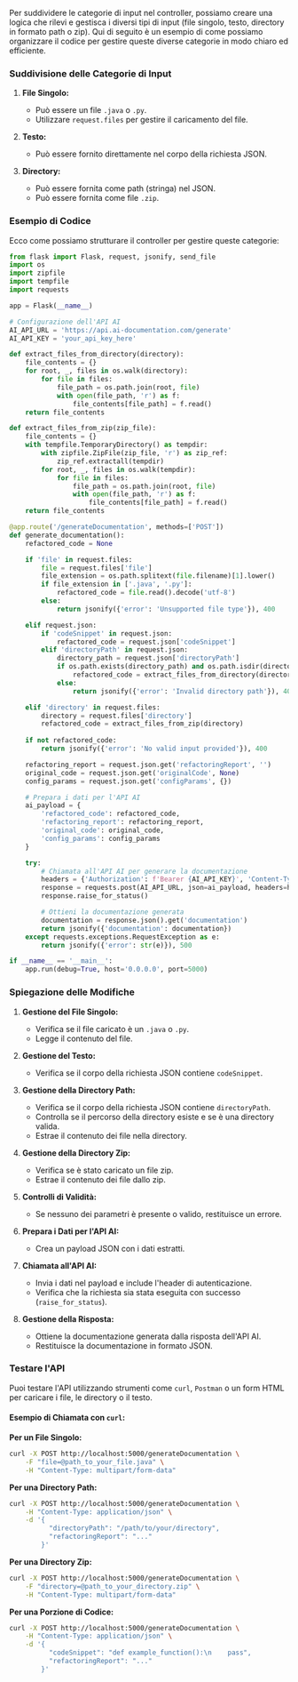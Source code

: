 Per suddividere le categorie di input nel controller, possiamo creare una logica che rilevi e gestisca i diversi tipi di input (file singolo, testo, directory in formato path o zip). Qui di seguito è un esempio di come possiamo organizzare il codice per gestire queste diverse categorie in modo chiaro ed efficiente.

### Suddivisione delle Categorie di Input

1. **File Singolo:**
   - Può essere un file `.java` o `.py`.
   - Utilizzare `request.files` per gestire il caricamento del file.

2. **Testo:**
   - Può essere fornito direttamente nel corpo della richiesta JSON.

3. **Directory:**
   - Può essere fornita come path (stringa) nel JSON.
   - Può essere fornita come file `.zip`.

### Esempio di Codice

Ecco come possiamo strutturare il controller per gestire queste categorie:

```python
from flask import Flask, request, jsonify, send_file
import os
import zipfile
import tempfile
import requests

app = Flask(__name__)

# Configurazione dell'API AI
AI_API_URL = 'https://api.ai-documentation.com/generate'
AI_API_KEY = 'your_api_key_here'

def extract_files_from_directory(directory):
    file_contents = {}
    for root, _, files in os.walk(directory):
        for file in files:
            file_path = os.path.join(root, file)
            with open(file_path, 'r') as f:
                file_contents[file_path] = f.read()
    return file_contents

def extract_files_from_zip(zip_file):
    file_contents = {}
    with tempfile.TemporaryDirectory() as tempdir:
        with zipfile.ZipFile(zip_file, 'r') as zip_ref:
            zip_ref.extractall(tempdir)
        for root, _, files in os.walk(tempdir):
            for file in files:
                file_path = os.path.join(root, file)
                with open(file_path, 'r') as f:
                    file_contents[file_path] = f.read()
    return file_contents

@app.route('/generateDocumentation', methods=['POST'])
def generate_documentation():
    refactored_code = None

    if 'file' in request.files:
        file = request.files['file']
        file_extension = os.path.splitext(file.filename)[1].lower()
        if file_extension in ['.java', '.py']:
            refactored_code = file.read().decode('utf-8')
        else:
            return jsonify({'error': 'Unsupported file type'}), 400

    elif request.json:
        if 'codeSnippet' in request.json:
            refactored_code = request.json['codeSnippet']
        elif 'directoryPath' in request.json:
            directory_path = request.json['directoryPath']
            if os.path.exists(directory_path) and os.path.isdir(directory_path):
                refactored_code = extract_files_from_directory(directory_path)
            else:
                return jsonify({'error': 'Invalid directory path'}), 400

    elif 'directory' in request.files:
        directory = request.files['directory']
        refactored_code = extract_files_from_zip(directory)
    
    if not refactored_code:
        return jsonify({'error': 'No valid input provided'}), 400

    refactoring_report = request.json.get('refactoringReport', '')
    original_code = request.json.get('originalCode', None)
    config_params = request.json.get('configParams', {})

    # Prepara i dati per l'API AI
    ai_payload = {
        'refactored_code': refactored_code,
        'refactoring_report': refactoring_report,
        'original_code': original_code,
        'config_params': config_params
    }

    try:
        # Chiamata all'API AI per generare la documentazione
        headers = {'Authorization': f'Bearer {AI_API_KEY}', 'Content-Type': 'application/json'}
        response = requests.post(AI_API_URL, json=ai_payload, headers=headers)
        response.raise_for_status()

        # Ottieni la documentazione generata
        documentation = response.json().get('documentation')
        return jsonify({'documentation': documentation})
    except requests.exceptions.RequestException as e:
        return jsonify({'error': str(e)}), 500

if __name__ == '__main__':
    app.run(debug=True, host='0.0.0.0', port=5000)
```

### Spiegazione delle Modifiche

1. **Gestione del File Singolo:**
   - Verifica se il file caricato è un `.java` o `.py`.
   - Legge il contenuto del file.

2. **Gestione del Testo:**
   - Verifica se il corpo della richiesta JSON contiene `codeSnippet`.

3. **Gestione della Directory Path:**
   - Verifica se il corpo della richiesta JSON contiene `directoryPath`.
   - Controlla se il percorso della directory esiste e se è una directory valida.
   - Estrae il contenuto dei file nella directory.

4. **Gestione della Directory Zip:**
   - Verifica se è stato caricato un file zip.
   - Estrae il contenuto dei file dallo zip.

5. **Controlli di Validità:**
   - Se nessuno dei parametri è presente o valido, restituisce un errore.

6. **Prepara i Dati per l'API AI:**
   - Crea un payload JSON con i dati estratti.

7. **Chiamata all'API AI:**
   - Invia i dati nel payload e include l'header di autenticazione.
   - Verifica che la richiesta sia stata eseguita con successo (`raise_for_status`).

8. **Gestione della Risposta:**
   - Ottiene la documentazione generata dalla risposta dell'API AI.
   - Restituisce la documentazione in formato JSON.

### Testare l'API

Puoi testare l'API utilizzando strumenti come `curl`, `Postman` o un form HTML per caricare i file, le directory o il testo.

#### Esempio di Chiamata con `curl`:

**Per un File Singolo:**
```sh
curl -X POST http://localhost:5000/generateDocumentation \
    -F "file=@path_to_your_file.java" \
    -H "Content-Type: multipart/form-data"
```

**Per una Directory Path:**
```sh
curl -X POST http://localhost:5000/generateDocumentation \
    -H "Content-Type: application/json" \
    -d '{
          "directoryPath": "/path/to/your/directory",
          "refactoringReport": "..."
        }'
```

**Per una Directory Zip:**
```sh
curl -X POST http://localhost:5000/generateDocumentation \
    -F "directory=@path_to_your_directory.zip" \
    -H "Content-Type: multipart/form-data"
```

**Per una Porzione di Codice:**
```sh
curl -X POST http://localhost:5000/generateDocumentation \
    -H "Content-Type: application/json" \
    -d '{
          "codeSnippet": "def example_function():\n    pass",
          "refactoringReport": "..."
        }'
```

